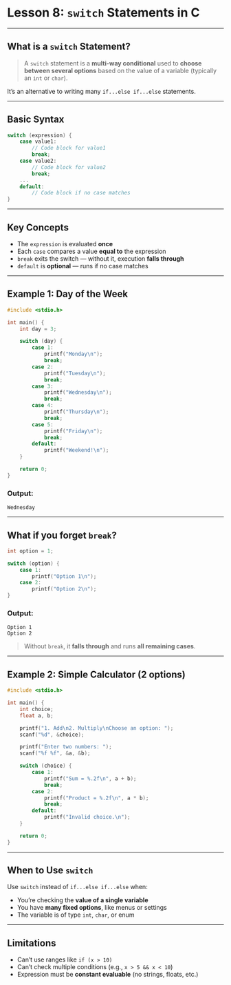 
# Lesson 8: `switch` Statements in C

---

## What is a `switch` Statement?

> A `switch` statement is a **multi-way conditional** used to **choose between several options** based on the value of a variable (typically an `int` or `char`).

It’s an alternative to writing many `if...else if...else` statements.

---

## Basic Syntax

```c
switch (expression) {
    case value1:
        // Code block for value1
        break;
    case value2:
        // Code block for value2
        break;
    ...
    default:
        // Code block if no case matches
}
```

---

## Key Concepts

* The `expression` is evaluated **once**
* Each `case` compares a value **equal to** the expression
* `break` exits the switch — without it, execution **falls through**
* `default` is **optional** — runs if no case matches

---

## Example 1: Day of the Week

```c
#include <stdio.h>

int main() {
    int day = 3;

    switch (day) {
        case 1:
            printf("Monday\n");
            break;
        case 2:
            printf("Tuesday\n");
            break;
        case 3:
            printf("Wednesday\n");
            break;
        case 4:
            printf("Thursday\n");
            break;
        case 5:
            printf("Friday\n");
            break;
        default:
            printf("Weekend!\n");
    }

    return 0;
}
```

### Output:

```
Wednesday
```

---

## What if you forget `break`?

```c
int option = 1;

switch (option) {
    case 1:
        printf("Option 1\n");
    case 2:
        printf("Option 2\n");
}
```

### Output:

```
Option 1
Option 2
```

> Without `break`, it **falls through** and runs **all remaining cases**.

---

## Example 2: Simple Calculator (2 options)

```c
#include <stdio.h>

int main() {
    int choice;
    float a, b;

    printf("1. Add\n2. Multiply\nChoose an option: ");
    scanf("%d", &choice);

    printf("Enter two numbers: ");
    scanf("%f %f", &a, &b);

    switch (choice) {
        case 1:
            printf("Sum = %.2f\n", a + b);
            break;
        case 2:
            printf("Product = %.2f\n", a * b);
            break;
        default:
            printf("Invalid choice.\n");
    }

    return 0;
}
```

---

## When to Use `switch`

Use `switch` instead of `if...else if...else` when:

* You’re checking the **value of a single variable**
* You have **many fixed options**, like menus or settings
* The variable is of type `int`, `char`, or enum

---

## Limitations

* Can’t use ranges like `if (x > 10)`
* Can’t check multiple conditions (e.g., `x > 5 && x < 10`)
* Expression must be **constant evaluable** (no strings, floats, etc.)